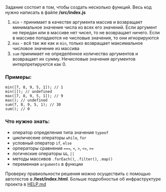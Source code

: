 Задание состоит в том, чтобы создать несколько функций. Весь код нужно написать в файле **/src/index.js**

1. `min` - принимает в качестве аргумента массив и возвращает минимальное значение числа из всех его значений. Если аргумент не передан или в массиве нет чисел, то не возвращает ничего. Если в массиве попадаются не числовые значения, то они игнорируются
2. `max` - всё так же как и `min`, только возвращает максимальное числовое значение из массива
3. `sum` принимает не определённое количество аргументов и возвращает их сумму. Нечисловые значения аргументов интерпретируются как 0.

### Примеры: 
    min([7, 8, 9, 5, 1]); // 1
    min([]); // undefined
    max([7, 8, 9, 5, 1]); // 9
    max(); // undefined
    sum(7, 8, 9, 5, 1); // 30
    sum(); // 0

### Что нужно знать:

- оператор определения типа значения `typeof`
- цикличесеие операторы `while`, `for`
- условный оператор `if`, `else`
- орператоры сравнения `===`, `<`, `>`, `<=`, `>=`
- логические операторы `&&`, `||`
- методы массивов `.forEach()`, `.filter()`, `.map()`
- переменная `arguments` в функции

Проверку правиольности решения можно осуществить с помощью автотестов в **/test/index.html**. Больше подробностье об инфраструктуре проекта в [HELP.md]('./HELP.md')